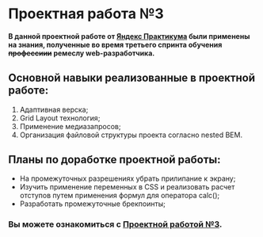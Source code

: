 # **Проектная работа №3**
#### В данной проектной работе от [Яндекс Практикума](https://practicum.yandex.ru/) были применены на знания, полученные во время третьего спринта обучения ~~профессиии~~ ремеслу web-разработчика. 

## Основной навыки реализованные в проектной работе:
1. Адаптивная верска;
1. Grid Layout технология;
3. Применение медиазапросов;
2. Организация файловой структуры проекта согласно nested BEM.

## Планы по доработке проектной работы:
* На промежуточных разрешениях убрать прилипание к экрану;
* Изучить применение переменных в CSS и реализовать расчет отступов путем применения формул для оператора calc();
* Разработать промежуточные брекпоинты;
### Вы можете ознакомиться с [Проектной работой №3](https://jevgeniip.github.io/russian-travel/index.html).